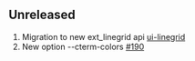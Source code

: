 ## Unreleased
1. Migration to new ext_linegrid api [ui-linegrid](https://neovim.io/doc/user/ui.html#ui-linegrid)
2. New option --cterm-colors [#190](https://github.com/daa84/neovim-gtk/issues/190)

<!-- vim: tw=100 colorcolumn=100 ts=2 sts=2 sw=2 expandtab
-->

